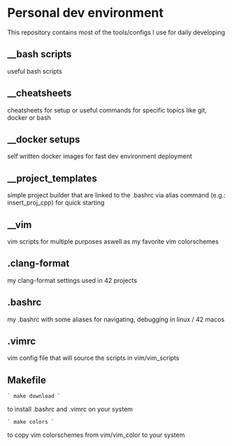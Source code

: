 # Personal dev environment

This repository contains most of the tools/configs I use for daily developing

## __bash scripts
useful bash scripts

## __cheatsheets
cheatsheets for setup or useful commands for specific topics like git, docker or bash

## __docker setups
self written docker images for fast dev environment deployment

## __project_templates
simple project builder that are linked to the .bashrc via alias command
(e.g.: insert_proj_cpp) for quick starting

## __vim
vim scripts for multiple purposes aswell as my favorite vim colorschemes

## .clang-format
my clang-format settings used in 42 projects

## .bashrc
my .bashrc with some aliases for navigating, debugging in linux / 42 macos

## .vimrc
vim config file that will source the scripts in vim/vim_scripts

## Makefile

    ` make download `

to install .bashrc and .vimrc on your system

    ` make colors `

to copy vim colorschemes from vim/vim_color to your system
